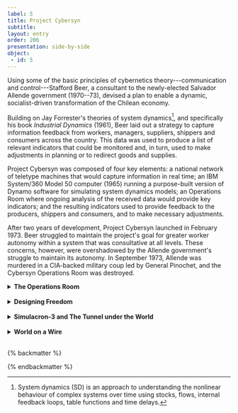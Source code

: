 ```yaml
---
label: 5
title: Project Cybersyn
subtitle: 
layout: entry
order: 206
presentation: side-by-side
object:
 - id: 5 
---
```


Using some of the basic principles of cybernetics theory---communication and control---Stafford Beer, a consultant to the newly-elected Salvador Allende government (1970--73), devised a plan to enable a dynamic, socialist-driven transformation of the Chilean economy.

Building on Jay Forrester's theories of system dynamics[^1], and specifically his book *Industrial Dynamics* (1961), Beer laid out a strategy to capture information feedback from workers, managers, suppliers, shippers and consumers across the country. This data was used to produce a list of relevant indicators that could be monitored and, in turn, used to make adjustments in planning or to redirect goods and supplies.

Project Cybersyn was composed of four key elements: a national network of teletype machines that would capture information in real time; an IBM System/360 Model 50 computer (1965) running a purpose-built version of Dynamo software for simulating system dynamics models; an Operations Room where ongoing analysis of the received data would provide key indicators; and the resulting indicators used to provide feedback to the producers, shippers and consumers, and to make necessary adjustments.

After two years of development, Project Cybersyn launched in February 1973. Beer struggled to maintain the project's goal for greater worker autonomy within a system that was consultative at all levels. These concerns, however, were overshadowed by the Allende government's struggle to maintain its autonomy. In September 1973, Allende was murdered in a CIA-backed military coup led by General Pinochet, and the Cybersyn Operations Room was destroyed.

<details>
<summary><b>The Operations Room</b></summary>

The Operations Room was a key element of Project Cybersyn. Symbolically, its design by Gui Bonsiepe reflected the forward thinking modernism that informed the project as a whole. The Operations Room was a nexus for the information that flowed in and out of the teletypes and mainframe computer. The design team was led by Bonsiepe---a German-born designer trained at the famed Ulm School of Design---who was working as a design consultant in South America during the 1970s. When the Room was up and running in early 1973, a small team of designers were also employed to design the data projected on the screens in real time.

Reflecting Bonsiepe's training at Ulm, the Room was designed with a strict adherence to the principles of gestalt design---closure, proximity, similarity, continuity, perception, organization and symmetry. The seven swivel chairs allow the whole Room to be seen in a glance, and support intimate, egalitarian conversation.

The annotated images used in the video slideshow are a selection of drawings, diagrams and photographic documentation that offer some insights into the planning and design of Project Cybersyn.
</details>

<br>

<details>
<summary><b>Designing Freedom</b></summary>

In this excerpt from Stafford Beer's Massey Lectures for CBC Radio (1973), Beer concludes the six-part series with a plea to recognize the fundamental role of new technologies in designing new models of freedom; and the threat to that freedom if those technologies are mishandled. This conclusion to the lecture series was hastily revised to acknowledge the ongoing coup in Chile. Using the language of cybernetics theory, Beer cites the actions of the Pinochet junta as "the output of a system designed to curb liberty, my message is that we must redesign that system to produce freedom as an output."
</details>

<br>

<details>
<summary><b>Simulacron-3 and The Tunnel under the World</b></summary>

Daniel F. Galouye's *Simulacron-3* tells the story of a computer-generated city simulation that was created to fill the needs of a marketing research company. The simulation is so realistic that the city's inhabitants don't realize they are living in a virtual world.

Frederick Pohl's short story, "The Tunnel under the World," is an early example of a simulated world built by a corporate entity that uses the town's inhabitants---recently annihilated in an industrial accident and
recreated as minuscule robots---to test hard sell marketing strategies.

These stories are part of a science fiction subgenre, which emerged in the 1950s and 60s and addressed a growing and unregulated world of corporate marketing and research based in computer intensive systems analysis. This marketing research was rooted in an analysis of the values, choices and desires of increasingly large segments of population. Data gathered through polls, interviews and consumer sales was used to build massive simulations that would confidently predict the future.
</details>

<br>

<details>
<summary><b>World on a Wire</b></summary>

*World on a Wire* was a two-part television miniseries directed by Rainer Werner Fassbinder and made for German television. Inspired by Daniel F. Galouye's novel *Simulacron-3* (1964), Fassbinder's film depicts a near-future world in which the Cybernetics and Future Science Institute runs a massive virtual world on its supercomputer named Simulacron. The world contains thousands of "identity units" who exist and go about their everyday lives oblivious of the fact that they are simulations.

In the video excerpt shown here, the newly appointed director of the Institute, Dr. Fred Stiller, enters the simulation to investigate a sudden death (the Institute's previous director) and a rogue unit named Einstein. Einstein has become self-aware and realizes that he is a simulation. He begs Stiller to take him to the real world.

The notion of a hidden, simulated world is a consistent trope in the narratives of artificial intelligence. *World on a Wire* tells the story of a scientific institute that uses a simulation program to predict the future of steel prices for a giant corporation. And its source material, Galouye's *Simulacron-3,* pointed to the world of marketing and its use of simulations to predict trends. Both drew on a growing public awareness of the power of computing and the manipulation of public opinion in real life through entities such as the Simulmatics Corporation, which played a critical role in American politics and the Vietnam War during the 1960s.
</details>

<br>

{% backmatter %}

[^1]: System dynamics (SD) is an approach to understanding the nonlinear behaviour of complex systems over time using stocks, flows, internal feedback loops, table functions and time delays.

{% endbackmatter %}
